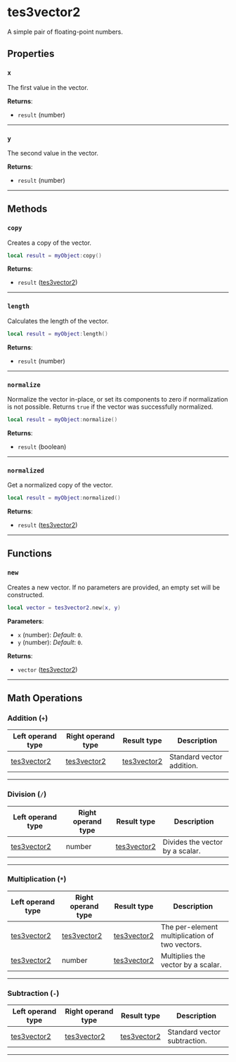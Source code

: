 # tes3vector2
<div class="search_terms" style="display: none">tes3vector2, vector2</div>

<!---
	This file is autogenerated. Do not edit this file manually. Your changes will be ignored.
	More information: https://github.com/MWSE/MWSE/tree/master/docs
-->

A simple pair of floating-point numbers.

## Properties

### `x`
<div class="search_terms" style="display: none">x</div>

The first value in the vector.

**Returns**:

* `result` (number)

***

### `y`
<div class="search_terms" style="display: none">y</div>

The second value in the vector.

**Returns**:

* `result` (number)

***

## Methods

### `copy`
<div class="search_terms" style="display: none">copy</div>

Creates a copy of the vector.

```lua
local result = myObject:copy()
```

**Returns**:

* `result` ([tes3vector2](../../types/tes3vector2))

***

### `length`
<div class="search_terms" style="display: none">length</div>

Calculates the length of the vector.

```lua
local result = myObject:length()
```

**Returns**:

* `result` (number)

***

### `normalize`
<div class="search_terms" style="display: none">normalize</div>

Normalize the vector in-place, or set its components to zero if normalization is not possible. Returns `true` if the vector was successfully normalized.

```lua
local result = myObject:normalize()
```

**Returns**:

* `result` (boolean)

***

### `normalized`
<div class="search_terms" style="display: none">normalized</div>

Get a normalized copy of the vector.

```lua
local result = myObject:normalized()
```

**Returns**:

* `result` ([tes3vector2](../../types/tes3vector2))

***

## Functions

### `new`
<div class="search_terms" style="display: none">new</div>

Creates a new vector. If no parameters are provided, an empty set will be constructed.

```lua
local vector = tes3vector2.new(x, y)
```

**Parameters**:

* `x` (number): *Default*: `0`.
* `y` (number): *Default*: `0`.

**Returns**:

* `vector` ([tes3vector2](../../types/tes3vector2))

***

## Math Operations

### Addition (`+`)

| Left operand type | Right operand type | Result type | Description |
| ----------------- | ------------------ | ----------- | ----------- |
| [tes3vector2](../../types/tes3vector2) | [tes3vector2](../../types/tes3vector2) | [tes3vector2](../../types/tes3vector2) | Standard vector addition. |

***

### Division (`/`)

| Left operand type | Right operand type | Result type | Description |
| ----------------- | ------------------ | ----------- | ----------- |
| [tes3vector2](../../types/tes3vector2) | number | [tes3vector2](../../types/tes3vector2) | Divides the vector by a scalar. |

***

### Multiplication (`*`)

| Left operand type | Right operand type | Result type | Description |
| ----------------- | ------------------ | ----------- | ----------- |
| [tes3vector2](../../types/tes3vector2) | [tes3vector2](../../types/tes3vector2) | [tes3vector2](../../types/tes3vector2) | The per-element multiplication of two vectors. |
| [tes3vector2](../../types/tes3vector2) | number | [tes3vector2](../../types/tes3vector2) | Multiplies the vector by a scalar. |

***

### Subtraction (`-`)

| Left operand type | Right operand type | Result type | Description |
| ----------------- | ------------------ | ----------- | ----------- |
| [tes3vector2](../../types/tes3vector2) | [tes3vector2](../../types/tes3vector2) | [tes3vector2](../../types/tes3vector2) | Standard vector subtraction. |

***

